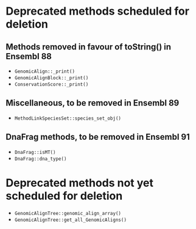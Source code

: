 # Deprecated methods scheduled for deletion

## Methods removed in favour of toString() in Ensembl 88

* `GenomicAlign::_print()`
* `GenomicAlignBlock::_print()`
* `ConservationScore::_print()`

## Miscellaneous, to be removed in Ensembl 89

* `MethodLinkSpeciesSet::species_set_obj()`

## DnaFrag methods, to be removed in Ensembl 91

* `DnaFrag::isMT()`
* `DnaFrag::dna_type()`

# Deprecated methods not yet scheduled for deletion

* `GenomicAlignTree::genomic_align_array()`
* `GenomicAlignTree::get_all_GenomicAligns()`

